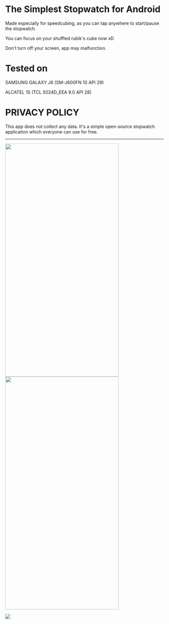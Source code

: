 # The Simplest Stopwatch for Android

Made especially for speedcubing, as you can tap anywhere to start/pause the stopwatch.

You can focus on your shuffled rubik's cube now xD

Don't turn off your screen, app may malfunction.

# Tested on 

SAMSUNG GALAXY J6 (SM-J600FN 10 API 29)

ALCATEL 1S (TCL 5024D_EEA 9.0 API 28)


# PRIVACY POLICY

This app does not collect any data. It's a simple open-source stopwatch application which everyone can use for free.

--------------------------------------------------------------------------------------------------------

<img src="https://i.imgur.com/Zt5yBid.jpg" width="360" height="740"> <img src="https://i.imgur.com/vIfbHUq.jpg" width="360" height="740">

![](https://i.imgur.com/sftUNxt.jpg)
